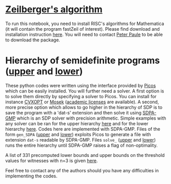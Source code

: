 # [Zeilberger's algorithm](https://github.com/plussoyeur/WitnessingWigNeg/blob/main/Zeilberger_implemenation_feasibility.nb)

To run this notebook, you need to install RISC's algorithms for Mathematica (it will contain the program fastZeil of interest). Please find download and installation instruction [here](https://www3.risc.jku.at/research/combinat/software/ergosum/installation.html#download). You will need to contact [Peter Paule](https://risc.jku.at/m/peter-paule/) to be able to download the package. 

# Hierarchy of semidefinite programs ([upper](https://github.com/plussoyeur/WitnessingWigNeg/tree/main/upper) and [lower](https://github.com/plussoyeur/WitnessingWigNeg/tree/main/lower))
These python codes were written using the interface provided by [Picos](https://picos-api.gitlab.io/picos/) which can be easily installed. You will further need a solver. A first option is to solve them directly by specifying a solver to Picos. You can install for instance [CVXOPT](https://cvxopt.org/) or [Mosek](https://www.mosek.com/) ([academic licenses](https://www.mosek.com/products/academic-licenses/) are available). A second, more precise option which allows to go higher in the hierarchy of SDP is to save the program with a 'dat-s' extension and then solve it using [SDPA-GMP](https://sourceforge.net/projects/sdpa/files/sdpa-gmp/) which is an SDP solver with precision arithmetic. Simple examples with any solver can be ran for the upper hierarchy [here](https://github.com/plussoyeur/WitnessingWigNeg/blob/main/upper/upperSDP.py) and for the lower hierarchy [here](https://github.com/plussoyeur/WitnessingWigNeg/blob/main/lower/lowerSDP.py). 
Codes here are implemented with SDPA-GMP. Files of the form `gen_SDPA` ([upper](https://github.com/plussoyeur/WitnessingWigNeg/blob/main/upper/gen_SDPA_upper.py) and [lower](https://github.com/plussoyeur/WitnessingWigNeg/blob/main/lower/gen_SDPA_lower.py)) exploits Picos to generate a file with extension `dat-s` readable by SDPA-GMP. Files `solve_` ([upper](https://github.com/plussoyeur/WitnessingWigNeg/blob/main/upper/solve_upper.py) and [lower](https://github.com/plussoyeur/WitnessingWigNeg/blob/main/lower/solve_lower.py)) runs the entire hierarchy until SDPA-GMP raises a flag of non-optimality. 

A list of 331 precomputed lower bounds and upper bounds on the threshold values for witnesses with n=3 is given [here](https://github.com/plussoyeur/WitnessingWigNeg/blob/main/thresholdvalues_a1a2a3.txt).

Feel free to contact any of the authors should you have any difficulties in implementing the codes.
